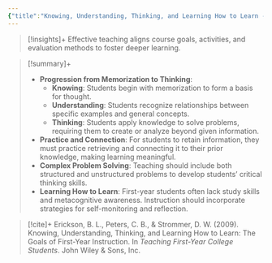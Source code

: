 ```yaml
---
{"title":"Knowing, Understanding, Thinking, and Learning How to Learn - The Goals of First-Year Instruction","authors":["[[Bette LaSere Erickson]]","[[Calvin B. Peters]]","[[Diane Weltner Strommer]]"],"date":"2009-01-01","processed":true,"dg-publish":true,"tags":["conceptual"],"zotero":"zotero://select/library/items/6B59R5JT","created":"2024-11-03","modified":"2024-11-03","permalink":"/20-literature-notes/erickson2009/","dgPassFrontmatter":true,"updated":"2024-11-03"}
---
```



> [!insights]+
> Effective teaching aligns course goals, activities, and evaluation methods to foster deeper learning.

> [!summary]+
> - **Progression from Memorization to Thinking**:
> 	- **Knowing**: Students begin with memorization to form a basis for thought.
> 	- **Understanding**: Students recognize relationships between specific examples and general concepts.
> 	- **Thinking**: Students apply knowledge to solve problems, requiring them to create or analyze beyond given information.
> - **Practice and Connection**: For students to retain information, they must practice retrieving and connecting it to their prior knowledge, making learning meaningful.
> - **Complex Problem Solving**: Teaching should include both structured and unstructured problems to develop students’ critical thinking skills.
> - **Learning How to Learn**: First-year students often lack study skills and metacognitive awareness. Instruction should incorporate strategies for self-monitoring and reflection.

> [!cite]+
> Erickson, B. L., Peters, C. B., & Strommer, D. W. (2009). Knowing, Understanding, Thinking, and Learning How to Learn: The Goals of First-Year Instruction. In _Teaching First-Year College Students_. John Wiley & Sons, Inc.
